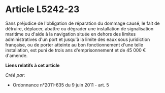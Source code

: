 # Article L5242-23

Sans préjudice de l'obligation de réparation du dommage causé, le fait de détruire, déplacer, abattre ou dégrader une
installation de signalisation maritime ou d'aide à la navigation située en dehors des limites administratives d'un port et
jusqu'à la limite des eaux sous juridiction française, ou de porter atteinte au bon fonctionnement d'une telle installation,
est puni de trois ans d'emprisonnement et de 45 000 € d'amende.

**Liens relatifs à cet article**

_Créé par_:

  - Ordonnance n°2011-635 du 9 juin 2011 - art. 5
